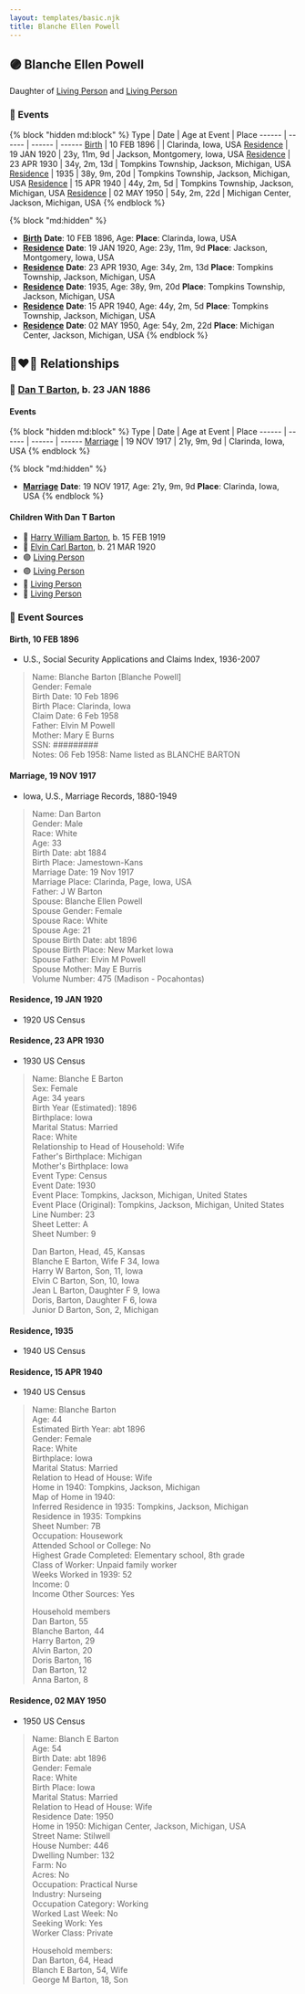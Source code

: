 ```yaml
---
layout: templates/basic.njk
title: Blanche Ellen Powell
---
```

## 🟣 Blanche Ellen Powell

Daughter of [Living Person](/people/9/97584214) and [Living Person](/people/9/91954272)

### 📆 Events

{% block "hidden md:block" %}
Type | Date | Age at Event | Place
------ | ------ | ------ | ------
[Birth](#event-event-3) | 10 FEB 1896 |  | Clarinda, Iowa, USA
[Residence](#event-event-0) | 19 JAN 1920 | 23y, 11m, 9d | Jackson, Montgomery, Iowa, USA
[Residence](#event-event-1) | 23 APR 1930 | 34y, 2m, 13d | Tompkins Township, Jackson, Michigan, USA
[Residence](#event-event-2) | 1935 | 38y, 9m, 20d | Tompkins Township, Jackson, Michigan, USA
[Residence](#event-event-3) | 15 APR 1940 | 44y, 2m, 5d | Tompkins Township, Jackson, Michigan, USA
[Residence](#event-event-4) | 02 MAY 1950 | 54y, 2m, 22d | Michigan Center, Jackson, Michigan, USA
{% endblock %}

{% block "md:hidden" %}
- **[Birth](#event-event-3)**
**Date**: 10 FEB 1896, Age:
**Place**: Clarinda, Iowa, USA
- **[Residence](#event-event-0)**
**Date**: 19 JAN 1920, Age: 23y, 11m, 9d
**Place**: Jackson, Montgomery, Iowa, USA
- **[Residence](#event-event-1)**
**Date**: 23 APR 1930, Age: 34y, 2m, 13d
**Place**: Tompkins Township, Jackson, Michigan, USA
- **[Residence](#event-event-2)**
**Date**: 1935, Age: 38y, 9m, 20d
**Place**: Tompkins Township, Jackson, Michigan, USA
- **[Residence](#event-event-3)**
**Date**: 15 APR 1940, Age: 44y, 2m, 5d
**Place**: Tompkins Township, Jackson, Michigan, USA
- **[Residence](#event-event-4)**
**Date**: 02 MAY 1950, Age: 54y, 2m, 22d
**Place**: Michigan Center, Jackson, Michigan, USA
{% endblock %}

## 👩‍❤️‍👨 Relationships

### 🔵 [Dan T Barton](/people/9/95106328), b. 23 JAN 1886

#### Events

{% block "hidden md:block" %}
Type | Date | Age at Event | Place
------ | ------ | ------ | ------
[Marriage](#event-family-0-event-0) | 19 NOV 1917 | 21y, 9m, 9d | Clarinda, Iowa, USA
{% endblock %}

{% block "md:hidden" %}
- **[Marriage](#event-family-0-event-0)**
**Date**: 19 NOV 1917, Age: 21y, 9m, 9d
**Place**: Clarinda, Iowa, USA
{% endblock %}

#### Children With Dan T Barton
* 🔵 [Harry William Barton](/people/8/83492690), b. 15 FEB 1919
* 🔵 [Elvin Carl Barton](/people/6/61879288), b. 21 MAR 1920
* 🟣 [Living Person](/people/2/28182172)
* 🟣 [Living Person](/people/5/51270496)
* 🔵 [Living Person](/people/7/77714466)
* 🔵 [Living Person](/people/5/57670820)
### 📰 Event Sources

#### <a id="event-event-3"></a> Birth, 10 FEB 1896
* U.S., Social Security Applications and Claims Index, 1936-2007
>   
  > Name: Blanche Barton [Blanche Powell]   
  > Gender: Female  
  > Birth Date: 10 Feb 1896  
  > Birth Place: Clarinda, Iowa  
  > Claim Date: 6 Feb 1958  
  > Father: Elvin M Powell  
  > Mother: Mary E Burns  
  > SSN: #########  
  > Notes: 06 Feb 1958: Name listed as BLANCHE BARTON

#### <a id="event-family-0-event-0"></a> Marriage, 19 NOV 1917
* Iowa, U.S., Marriage Records, 1880-1949
>   
  > Name: Dan Barton  
  > Gender: Male  
  > Race: White  
  > Age: 33  
  > Birth Date: abt 1884  
  > Birth Place: Jamestown-Kans  
  > Marriage Date: 19 Nov 1917  
  > Marriage Place: Clarinda, Page, Iowa, USA  
  > Father: J W Barton  
  > Spouse: Blanche Ellen Powell  
  > Spouse Gender: Female  
  > Spouse Race: White  
  > Spouse Age: 21  
  > Spouse Birth Date: abt 1896  
  > Spouse Birth Place: New Market Iowa  
  > Spouse Father: Elvin M Powell  
  > Spouse Mother: May E Burris  
  > Volume Number: 475 (Madison - Pocahontas)  
  >

#### <a id="event-event-0"></a> Residence, 19 JAN 1920
* 1920 US Census

#### <a id="event-event-1"></a> Residence, 23 APR 1930
* 1930 US Census
>   
  > Name: Blanche E Barton  
  > Sex: Female  
  > Age: 34 years  
  > Birth Year (Estimated): 1896  
  > Birthplace: Iowa  
  > Marital Status: Married  
  > Race: White  
  > Relationship to Head of Household: Wife  
  > Father's Birthplace: Michigan  
  > Mother's Birthplace: Iowa  
  > Event Type: Census  
  > Event Date: 1930  
  > Event Place: Tompkins, Jackson, Michigan, United States  
  > Event Place (Original): Tompkins, Jackson, Michigan, United States  
  > Line Number: 23  
  > Sheet Letter: A  
  > Sheet Number: 9  
  >   
  > Dan Barton, Head, 45, Kansas  
  > Blanche E Barton, Wife F 34, Iowa  
  > Harry W Barton, Son, 11, Iowa  
  > Elvin C Barton, Son, 10, Iowa  
  > Jean L Barton, Daughter F 9, Iowa  
  > Doris, Barton, Daughter F 6, Iowa  
  > Junior D Barton, Son, 2, Michigan  
  >

#### <a id="event-event-2"></a> Residence, 1935
* 1940 US Census

#### <a id="event-event-3"></a> Residence, 15 APR 1940
* 1940 US Census
>   
  > Name: Blanche Barton  
  > Age: 44  
  > Estimated Birth Year: abt 1896  
  > Gender: Female  
  > Race: White  
  > Birthplace: Iowa  
  > Marital Status: Married  
  > Relation to Head of House: Wife  
  > Home in 1940: Tompkins, Jackson, Michigan  
  > Map of Home in 1940:   
  > Inferred Residence in 1935: Tompkins, Jackson, Michigan  
  > Residence in 1935: Tompkins  
  > Sheet Number: 7B  
  > Occupation: Housework  
  > Attended School or College: No  
  > Highest Grade Completed: Elementary school, 8th grade  
  > Class of Worker: Unpaid family worker  
  > Weeks Worked in 1939: 52  
  > Income: 0  
  > Income Other Sources: Yes  
  >   
  > Household members  
  > Dan Barton, 55  
  > Blanche Barton, 44  
  > Harry Barton, 29  
  > Alvin Barton, 20  
  > Doris Barton, 16  
  > Dan Barton, 12  
  > Anna Barton, 8  
  >
#### <a id="event-event-4"></a> Residence, 02 MAY 1950
* 1950 US Census
>   
  > Name: Blanch E Barton  
  > Age: 54  
  > Birth Date: abt 1896  
  > Gender: Female  
  > Race: White  
  > Birth Place: Iowa  
  > Marital Status: Married  
  > Relation to Head of House: Wife  
  > Residence Date: 1950  
  > Home in 1950: Michigan Center, Jackson, Michigan, USA  
  > Street Name: Stilwell  
  > House Number: 446  
  > Dwelling Number: 132  
  > Farm: No  
  > Acres: No  
  > Occupation: Practical Nurse  
  > Industry: Nurseing  
  > Occupation Category: Working  
  > Worked Last Week: No  
  > Seeking Work: Yes  
  > Worker Class: Private  
  >   
  > Household members:  
  > Dan Barton, 64, Head  
  > Blanch E Barton, 54, Wife  
  > George M Barton, 18, Son  
  >
